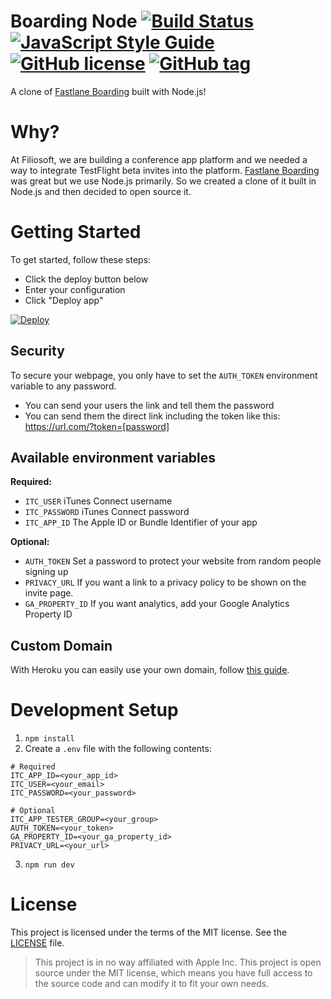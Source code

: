# Boarding Node [![Build Status](https://travis-ci.org/eventOneHQ/boarding-node.svg?branch=master)](https://travis-ci.org/eventOneHQ/boarding-node) [![JavaScript Style Guide](https://img.shields.io/badge/code_style-standard-brightgreen.svg)](https://standardjs.com) [![GitHub license](https://img.shields.io/github/license/eventOneHQ/boarding-node.svg)](https://github.com/eventOneHQ/boarding-node/blob/master/LICENSE) [![GitHub tag](https://img.shields.io/github/release/eventOneHQ/boarding-node.svg)](https://github.com/eventOneHQ/boarding-node)

A clone of [Fastlane Boarding](https://github.com/fastlane/boarding) built with Node.js!

# Why?
At Filiosoft, we are building a conference app platform and we needed a way to integrate TestFlight beta invites into the platform. [Fastlane Boarding](https://github.com/fastlane/boarding) was great but we use Node.js primarily. So we created a clone of it built in Node.js and then decided to open source it. 

# Getting Started

To get started, follow these steps:

* Click the deploy button below
* Enter your configuration
* Click "Deploy app"

[![Deploy](https://www.herokucdn.com/deploy/button.png)](https://www.heroku.com/deploy?template=https://github.com/eventOneHQ/boarding-node)

## Security

To secure your webpage, you only have to set the `AUTH_TOKEN` environment variable to any password.

* You can send your users the link and tell them the password
* You can send them the direct link including the token like this: https://url.com/?token=[password]

## Available environment variables

**Required:**

* `ITC_USER` iTunes Connect username
* `ITC_PASSWORD` iTunes Connect password
* `ITC_APP_ID` The Apple ID or Bundle Identifier of your app

**Optional:**

* `AUTH_TOKEN` Set a password to protect your website from random people signing up
* `PRIVACY_URL` If you want a link to a privacy policy to be shown on the invite page.
* `GA_PROPERTY_ID` If you want analytics, add your Google Analytics Property ID

## Custom Domain

With Heroku you can easily use your own domain, follow [this guide](https://devcenter.heroku.com/articles/custom-domains).

# Development Setup

1.  `npm install`
2.  Create a `.env` file with the following contents:

```
# Required
ITC_APP_ID=<your_app_id>
ITC_USER=<your_email>
ITC_PASSWORD=<your_password>

# Optional
ITC_APP_TESTER_GROUP=<your_group>
AUTH_TOKEN=<your_token>
GA_PROPERTY_ID=<your_ga_property_id>
PRIVACY_URL=<your_url>
```

3.  `npm run dev`

# License

This project is licensed under the terms of the MIT license. See the [LICENSE](LICENSE) file.

> This project is in no way affiliated with Apple Inc. This project is open source under the MIT license, which means you have full access to the source code and can modify it to fit your own needs.
